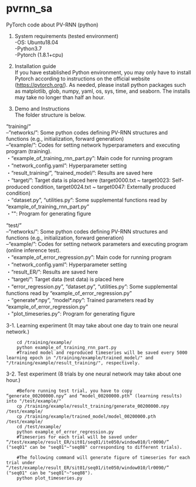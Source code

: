 # pvrnn_sa
PyTorch code about PV-RNN (python)
1. System requirements (tested environment)  
    -OS: Ubuntu18.04  
    -Python3.7  
    -Pytorch (1.8.1+cpu) 
  
2. Installation guide  
  If you have established Python environment, you may only have to install Pytorch according to instructions on the official website (https://pytorch.org/).
As needed, please install python packages such as matplotlib, glob, numpy, yaml, os, sys, time, and seaborn.
The installs may take no longer than half an hour.

3. Demo and Instructions  
  The folder structure is below. 

“training/“  
    –”networks/”: Some python codes defining PV-RNN structures and functions (e.g., initialization, forward generation)  
    –“example/”: Codes for setting network hyperparameters and executing program (training).  
        ・“example_of_training_rnn_part.py”: Main code for running program  
        ・“network_config.yaml”: Hyperparameter setting  
        ・“result_training/”, “trained_model/”: Results are saved here  
        ・“target/”: Target data is placed here (target0000.txt ~ target0023: Self-produced condition, target0024.txt ~ target0047: Externally produced condition)  
        ・“dataset.py”, “utilities.py”: Some supplemental functions read by “example_of_training_rnn_part.py”  
        ・"": Program for generating figure
    
“test/”  
    –”networks/”: Some python codes defining PV-RNN structures and functions (e.g., initialization, forward generation)  
    –“example/”: Codes for setting network parameters and executing program (online inference test).  
        ・“example_of_error_regression.py”: Main code for running program  
        ・“network_config.yaml”: Hyperparameter setting  
        ・“result_ER/”: Results are saved here  
        ・“target/”: Target data (test data) is placed here  
        ・“error_regression.py”, “dataset.py”, “utilities.py”: Some supplemental functions read by “example_of_error_regression.py”  
        ・“generate*.npy”, “model*.npy”: Trained parameters read by “example_of_error_regression.py”  
        ・"plot_timeseries.py": Program for generating figure


3-1. Learning experiment (It may take about one day to train one neural network.)
        
        cd /training/example/
        python example_of_training_rnn_part.py
        #Trained model and reproduced timeseries will be saved every 5000 learning epoch in "/training/example/trained_model/" and "/training/example/result_training/", respectively.
        
3-2. Test experiment (8 trials by one neural network may take about one hour.)
        
        #Before running test trial, you have to copy “generate_00200000.npy” and “model_00200000.pth” (learning results) into "/test/example/"
        cp /training/example/result_training/generate_00200000.npy /test/example/
        cp /training/example/trained_model/model_00200000.pth /test/example/
        cd /test/example/
        python example_of_error_regression.py
        #Timeseries for each trial will be saved under “/test/example/result_ER/sit01/seq01/ite050/window010/lr0090/” ("seq01" can be "seq01"~"seq08" corresponding to different trials).
        
        #The following command will generate figure of timeseries for each trial under “/test/example/result_ER/sit01/seq01/ite050/window010/lr0090/” ("seq01" can be "seq01"~"seq08").
        python plot_timeseries.py
         
